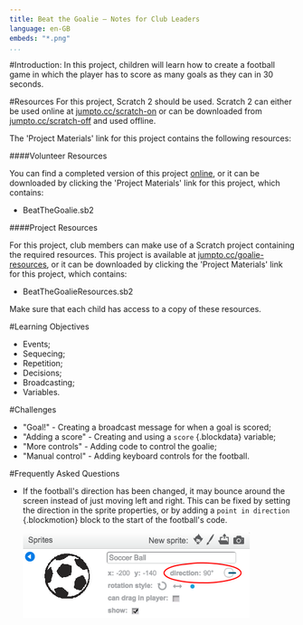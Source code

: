 ```yaml
---
title: Beat the Goalie — Notes for Club Leaders
language: en-GB
embeds: "*.png"
...
```


#Introduction:
In this project, children will learn how to create a football game in which the player has to score as many goals as they can in 30 seconds.

#Resources
For this project, Scratch 2 should be used. Scratch 2 can either be used online at [jumpto.cc/scratch-on](http://jumpto.cc/scratch-on) or can be downloaded from [jumpto.cc/scratch-off](http://jumpto.cc/scratch-off) and used offline.

The 'Project Materials' link for this project contains the following resources:

####Volunteer Resources

You can find a completed version of this project <a href="http://scratch.mit.edu/projects/57437924/#editor">online</a>, or it can be downloaded by clicking the 'Project Materials' link for this project, which contains:

+ BeatTheGoalie.sb2

####Project Resources

For this project, club members can make use of a Scratch project containing the required resources. This project is available at [jumpto.cc/goalie-resources](http://jumpto.cc/goalie-resources), or it can be downloaded by clicking the 'Project Materials' link for this project, which contains:

+ BeatTheGoalieResources.sb2

Make sure that each child has access to a copy of these resources.

#Learning Objectives
+ Events;
+ Sequecing;
+ Repetition;
+ Decisions;
+ Broadcasting;
+ Variables.

#Challenges
+ "Goal!" - Creating a broadcast message for when a goal is scored;
+ "Adding a score" - Creating and using a `score` {.blockdata} variable;
+ "More controls" - Adding code to control the goalie;
+ "Manual control" - Adding keyboard controls for the football.

#Frequently Asked Questions
+ If the football's direction has been changed, it may bounce around the screen instead of just moving left and right. This can be fixed by setting the direction in the sprite properties, or by adding a `point in direction` {.blockmotion} block to the start of the football's code.

	![screenshot](goalie-direction.png)
